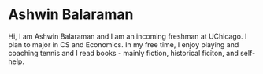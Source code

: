 # Ashwin Balaraman 
Hi, I am Ashwin Balaraman and I am an incoming freshman at UChicago. I plan to major in CS and Economics. In my free time, I enjoy playing and coaching tennis and I read books - mainly fiction, historical ficiton, and self-help. 

<!--
**Ashy46/Ashy46** is a ✨ _special_ ✨ repository because its `README.md` (this file) appears on your GitHub profile.

Here are some ideas to get you started:

- 🔭 I’m currently working on ...
- 🌱 I’m currently learning ...
- 👯 I’m looking to collaborate on ...
- 🤔 I’m looking for help with ...
- 💬 Ask me about ...
- 📫 How to reach me: ...
- 😄 Pronouns: ...
- ⚡ Fun fact: ...
-->
